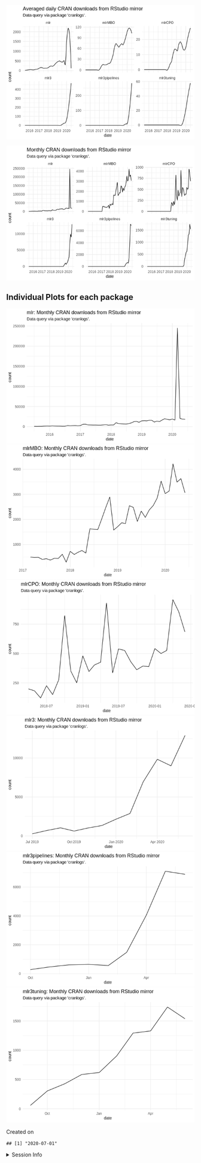 
![](README_files/figure-gfm/unnamed-chunk-2-1.png)<!-- -->

![](README_files/figure-gfm/unnamed-chunk-3-1.png)<!-- -->

## Individual Plots for each package

![](README_files/figure-gfm/unnamed-chunk-4-1.png)<!-- -->![](README_files/figure-gfm/unnamed-chunk-4-2.png)<!-- -->![](README_files/figure-gfm/unnamed-chunk-4-3.png)<!-- -->![](README_files/figure-gfm/unnamed-chunk-4-4.png)<!-- -->![](README_files/figure-gfm/unnamed-chunk-4-5.png)<!-- -->![](README_files/figure-gfm/unnamed-chunk-4-6.png)<!-- -->

Created on

    ## [1] "2020-07-01"

<details>

<summary>Session Info</summary>

``` r
sessionInfo()
```

    ## R version 4.0.0 (2020-04-24)
    ## Platform: x86_64-pc-linux-gnu (64-bit)
    ## Running under: Ubuntu 16.04.6 LTS
    ## 
    ## Matrix products: default
    ## BLAS:   /home/travis/R-bin/lib/R/lib/libRblas.so
    ## LAPACK: /home/travis/R-bin/lib/R/lib/libRlapack.so
    ## 
    ## locale:
    ##  [1] LC_CTYPE=en_US.UTF-8       LC_NUMERIC=C              
    ##  [3] LC_TIME=en_US.UTF-8        LC_COLLATE=en_US.UTF-8    
    ##  [5] LC_MONETARY=en_US.UTF-8    LC_MESSAGES=en_US.UTF-8   
    ##  [7] LC_PAPER=en_US.UTF-8       LC_NAME=C                 
    ##  [9] LC_ADDRESS=C               LC_TELEPHONE=C            
    ## [11] LC_MEASUREMENT=en_US.UTF-8 LC_IDENTIFICATION=C       
    ## 
    ## attached base packages:
    ## [1] stats     graphics  grDevices utils     datasets  methods   base     
    ## 
    ## other attached packages:
    ## [1] lubridate_1.7.9 dplyr_1.0.0     ggplot2_3.3.2   magrittr_1.5   
    ## 
    ## loaded via a namespace (and not attached):
    ##  [1] Rcpp_1.0.4.6     compiler_4.0.0   pillar_1.4.4     git2r_0.27.1    
    ##  [5] tools_4.0.0      digest_0.6.25    lattice_0.20-41  nlme_3.1-147    
    ##  [9] jsonlite_1.7.0   evaluate_0.14    memoise_1.1.0    lifecycle_0.2.0 
    ## [13] tibble_3.0.1     gtable_0.3.0     mgcv_1.8-31      pkgconfig_2.0.3 
    ## [17] rlang_0.4.6      Matrix_1.2-18    cli_2.0.2        curl_4.3        
    ## [21] yaml_2.2.1       xfun_0.13        httr_1.4.1       withr_2.2.0     
    ## [25] stringr_1.4.0    knitr_1.28       cranlogs_2.1.1   generics_0.0.2  
    ## [29] vctrs_0.3.1      askpass_1.1      grid_4.0.0       tidyselect_1.1.0
    ## [33] glue_1.4.1       R6_2.4.1         fansi_0.4.1      rmarkdown_2.3   
    ## [37] farver_2.0.3     purrr_0.3.4      splines_4.0.0    tic_0.9.0.9001  
    ## [41] scales_1.1.1     htmltools_0.4.0  ellipsis_0.3.1   assertthat_0.2.1
    ## [45] colorspace_1.4-1 labeling_0.3     stringi_1.4.6    openssl_1.4.2   
    ## [49] munsell_0.5.0    crayon_1.3.4

</details>
